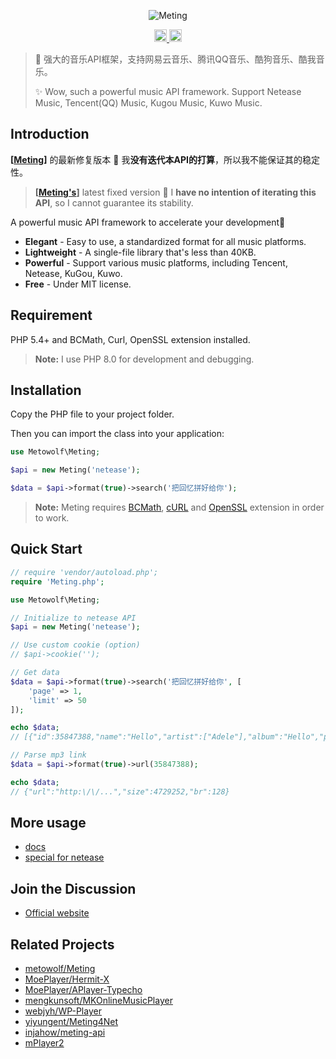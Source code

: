 <p align="center">
<img src="https://user-images.githubusercontent.com/2666735/30165599-36623bea-93a6-11e7-8956-1ddf99ce0e6f.png" alt="Meting">
</p>

<p align="center">
<a href="https://github.com/metowolf/Meting">
<img alt="Author" src="https://img.shields.io/badge/Author-METO&ELDment-blue.svg?style=flat-square" height="20"/>
<img alt="Star" src="https://img.shields.io/github/stars/ELDment/Meting-New?style=for-the-badge&logo=github" height="20">
</a>
</p>

 > 🍰 强大的音乐API框架，支持网易云音乐、腾讯QQ音乐、酷狗音乐、酷我音乐。
 >
 > ✨ Wow, such a powerful music API framework. Support Netease Music, Tencent(QQ) Music, Kugou Music, Kuwo Music.

## Introduction
**[[Meting](https://github.com/metowolf/Meting)]** 的最新修复版本 🎉 我**没有迭代本API的打算**，所以我不能保证其的稳定性。
> **[[Meting's](https://github.com/metowolf/Meting)]** latest fixed version 🎉 I **have no intention of iterating this API**, so I cannot guarantee its stability.

A powerful music API framework to accelerate your development🎡
 + **Elegant** - Easy to use, a standardized format for all music platforms.
 + **Lightweight** - A single-file library that's less than 40KB.
 + **Powerful** - Support various music platforms, including Tencent, Netease, KuGou, Kuwo.
 + **Free** - Under MIT license.

## Requirement
PHP 5.4+ and BCMath, Curl, OpenSSL extension installed.
> **Note:** I use PHP 8.0 for development and debugging.

## Installation
Copy the PHP file to your project folder.

Then you can import the class into your application:

```php
use Metowolf\Meting;

$api = new Meting('netease');

$data = $api->format(true)->search('把回忆拼好给你');
```

> **Note:** Meting requires [BCMath](http://php.net/manual/en/book.bc.php), [cURL](http://php.net/manual/en/book.curl.php) and [OpenSSL](http://php.net/manual/en/book.openssl.php) extension in order to work.


## Quick Start
```php
// require 'vendor/autoload.php';
require 'Meting.php';

use Metowolf\Meting;

// Initialize to netease API
$api = new Meting('netease');

// Use custom cookie (option)
// $api->cookie('');

// Get data
$data = $api->format(true)->search('把回忆拼好给你', [
    'page' => 1,
    'limit' => 50
]);

echo $data;
// [{"id":35847388,"name":"Hello","artist":["Adele"],"album":"Hello","pic_id":"1407374890649284","url_id":35847388,"lyric_id":35847388,"source":"netease"},{"id":33211676,"name":"Hello","artist":["OMFG"],"album":"Hello",...

// Parse mp3 link
$data = $api->format(true)->url(35847388);

echo $data;
// {"url":"http:\/\/...","size":4729252,"br":128}
```

## More usage
 - [docs](https://github.com/metowolf/Meting/wiki)
 - [special for netease](https://github.com/metowolf/Meting/wiki/special-for-netease)

## Join the Discussion
 - [Official website](https://github.com/ELDment/Meting-New/discussions)

## Related Projects
 - [metowolf/Meting](https://github.com/metowolf/Meting)
 - [MoePlayer/Hermit-X](https://github.com/MoePlayer/Hermit-X)
 - [MoePlayer/APlayer-Typecho](https://github.com/MoePlayer/APlayer-Typecho)
 - [mengkunsoft/MKOnlineMusicPlayer](https://github.com/mengkunsoft/MKOnlineMusicPlayer)
 - [webjyh/WP-Player](https://github.com/webjyh/WP-Player)
 - [yiyungent/Meting4Net](https://github.com/yiyungent/Meting4Net)
 - [injahow/meting-api](https://github.com/injahow/meting-api)
 - [mPlayer2](https://github.com/dodododooo/mPlayer2)
